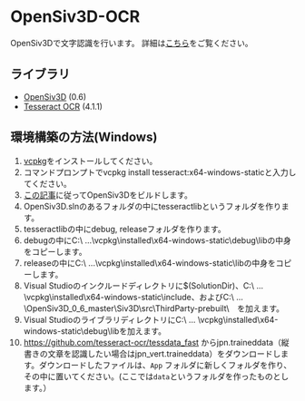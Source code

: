 # OpenSiv3D-OCR
OpenSiv3Dで文字認識を行います。
詳細は[こちら](https://qiita.com/polyester-CTRL/items/82f6fb2c1319c772814f)をご覧ください。
## ライブラリ
- [OpenSiv3D](https://github.com/Siv3D/OpenSiv3D) (0.6)
- [Tesseract OCR](https://github.com/tesseract-ocr/tesseract) (4.1.1)

## 環境構築の方法(Windows)
1. [vcpkg](https://github.com/microsoft/vcpkg)をインストールしてください。
1. コマンドプロンプトでvcpkg install tesseract:x64-windows-staticと入力してください。
1. [この記事](https://zenn.dev/reputeless/articles/article-build-siv3d)に従ってOpenSiv3Dをビルドします。
2. OpenSiv3D.slnのあるフォルダの中にtesseractlibというフォルダを作ります。
3. tesseractlibの中にdebug, releaseフォルダを作ります。
4. debugの中にC:\ ...\vcpkg\installed\x64-windows-static\debug\libの中身をコピーします。
5. releaseの中にC:\ ...\vcpkg\installed\x64-windows-static\libの中身をコピーします。
6. Visual Studioのインクルードディレクトリに$(SolutionDir)、C:\ ... \vcpkg\installed\x64-windows-static\include、およびC:\ ... \OpenSiv3D_0_6_master\Siv3D\src\ThirdParty-prebuilt\　を加えます。
7. Visual StudioのライブラリディレクトリにC:\ ... \vcpkg\installed\x64-windows-static\debug\libを加えます。
8. https://github.com/tesseract-ocr/tessdata_fast からjpn.traineddata（縦書きの文章を認識したい場合はjpn_vert.traineddata）をダウンロードします。ダウンロードしたファイルは、`App` フォルダに新しくフォルダを作り、その中に置いてください。(ここでは`data`というフォルダを作ったものとします。）

